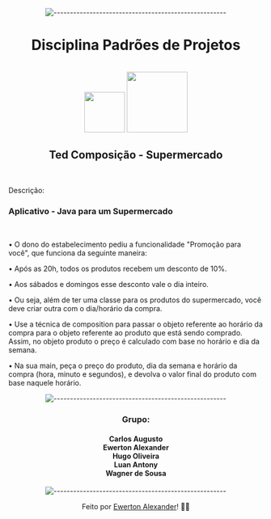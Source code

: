 <div align="center">


![-----------------------------------------------------](https://raw.githubusercontent.com/andreasbm/readme/master/assets/lines/rainbow.png)

 <h1>Disciplina Padrões de Projetos</h1><br><img src="https://www.iesp.edu.br/images/og_imagem.jpg" width=80>

 <img src="https://cdn.freebiesupply.com/logos/thumbs/2x/java-logo.png" width=120>
 

<h2>Ted Composição - Supermercado </h2><br>
</div>

Descrição: <h3>Aplicativo - Java para um Supermercado</h3><br>

• O dono do estabelecimento pediu a funcionalidade "Promoção para você", que funciona da seguinte maneira:

• Após as 20h, todos os produtos recebem um desconto de 10%.

• Aos sábados e domingos esse desconto vale o dia inteiro.

• Ou seja, além de ter uma classe para os produtos do supermercado, você deve criar outra com o dia/horário da compra.

• Use a técnica de composition para passar o objeto referente ao horário da compra para o objeto referente ao produto que está sendo comprado. Assim, no objeto produto o preço é calculado com base no horário e dia da semana.

• Na sua main, peça o preço do produto, dia da semana e horário da compra (hora, minuto e segundos), e devolva o valor final do produto com base naquele horário.

<div align="center">

![-----------------------------------------------------](https://raw.githubusercontent.com/andreasbm/readme/master/assets/lines/rainbow.png)

<h3>Grupo:</h3>
<h4>Carlos Augusto<br>
Ewerton Alexander<br>
Hugo Oliveira<br>
Luan Antony<br>
Wagner de Sousa</h4>

![-----------------------------------------------------](https://raw.githubusercontent.com/andreasbm/readme/master/assets/lines/rainbow.png)







Feito por <a href="https://www.linkedin.com/in/ewerton-alexander-780869232/" target="_blank">Ewerton Alexander</a>!
<g-emoji class="g-emoji" alias="wave" fallback-src="https://github.githubassets.com/images/icons/emoji/unicode/1f44b.png">👨‍🚀</g-emoji><br>

  </div>
